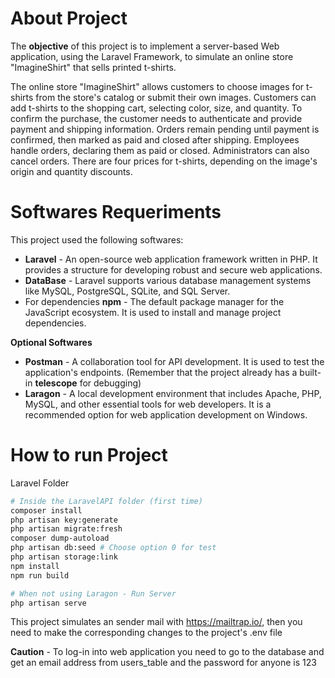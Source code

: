 # About Project

The **objective** of this project is to implement a server-based Web application, using the Laravel Framework, to simulate an online store "ImagineShirt" that sells printed t-shirts.

The online store "ImagineShirt" allows customers to choose images for t-shirts from the store's catalog or submit their own images. Customers can add t-shirts to the shopping cart, selecting color, size, and quantity. To confirm the purchase, the customer needs to authenticate and provide payment and shipping information. Orders remain pending until payment is confirmed, then marked as paid and closed after shipping. Employees handle orders, declaring them as paid or closed. Administrators can also cancel orders. There are four prices for t-shirts, depending on the image's origin and quantity discounts.
# Softwares Requeriments

This project used the following softwares:

- **Laravel** - An open-source web application framework written in PHP. It provides a structure for developing robust and secure web applications.
- **DataBase** - Laravel supports various database management systems like MySQL, PostgreSQL, SQLite, and SQL Server.
- For dependencies **npm** - The default package manager for the JavaScript ecosystem. It is used to install and manage project dependencies.

**Optional Softwares**

- **Postman** - A collaboration tool for API development. It is used to test the application's endpoints. (Remember that the project already has a built-in **telescope** for debugging)
- **Laragon** - A local development environment that includes Apache, PHP, MySQL, and other essential tools for web developers. It is a recommended option for web application development on Windows.
# How to run Project

Laravel Folder

```bash
# Inside the LaravelAPI folder (first time)
composer install
php artisan key:generate
php artisan migrate:fresh
composer dump-autoload
php artisan db:seed # Choose option 0 for test
php artisan storage:link
npm install
npm run build

# When not using Laragon - Run Server
php artisan serve
```

This project simulates an sender mail with https://mailtrap.io/, then you need to make the corresponding changes to the project's .env file

**Caution** - To log-in into web application you need to go to the database and get an email address from users_table and the password for anyone is 123
